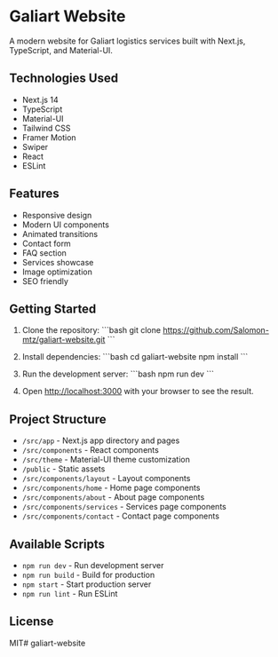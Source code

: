 # Galiart Website

A modern website for Galiart logistics services built with Next.js, TypeScript, and Material-UI.

## Technologies Used

- Next.js 14
- TypeScript
- Material-UI
- Tailwind CSS
- Framer Motion
- Swiper
- React
- ESLint

## Features

- Responsive design
- Modern UI components
- Animated transitions
- Contact form
- FAQ section
- Services showcase
- Image optimization
- SEO friendly

## Getting Started

1. Clone the repository:
\`\`\`bash
git clone https://github.com/Salomon-mtz/galiart-website.git
\`\`\`

2. Install dependencies:
\`\`\`bash
cd galiart-website
npm install
\`\`\`

3. Run the development server:
\`\`\`bash
npm run dev
\`\`\`

4. Open [http://localhost:3000](http://localhost:3000) with your browser to see the result.

## Project Structure

- `/src/app` - Next.js app directory and pages
- `/src/components` - React components
- `/src/theme` - Material-UI theme customization
- `/public` - Static assets
- `/src/components/layout` - Layout components
- `/src/components/home` - Home page components
- `/src/components/about` - About page components
- `/src/components/services` - Services page components
- `/src/components/contact` - Contact page components

## Available Scripts

- `npm run dev` - Run development server
- `npm run build` - Build for production
- `npm start` - Start production server
- `npm run lint` - Run ESLint

## License

MIT# galiart-website
